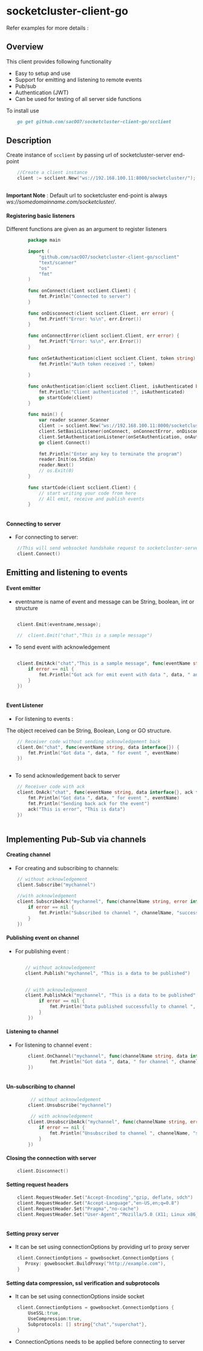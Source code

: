 # socketcluster-client-go
Refer examples for more details :
    
Overview
--------
This client provides following functionality

- Easy to setup and use
- Support for emitting and listening to remote events
- Pub/sub
- Authentication (JWT)
- Can be used for testing of all server side functions

To install use

```markdown
    go get github.com/sacOO7/socketcluster-client-go/scclient
```

Description
-----------
Create instance of `scclient` by passing url of socketcluster-server end-point 

```go
    //Create a client instance
    client := scclient.New("ws://192.168.100.11:8000/socketcluster/");
    
```
**Important Note** : Default url to socketcluster end-point is always *ws://somedomainname.com/socketcluster/*.

#### Registering basic listeners
 
Different functions are given as an argument to register listeners

```go
        package main
        
        import (
        	"github.com/sacOO7/socketcluster-client-go/scclient"
        	"text/scanner"
        	"os"
        	"fmt"
        )
        
        func onConnect(client scclient.Client) {
            fmt.Println("Connected to server")
        }
        
        func onDisconnect(client scclient.Client, err error) {
            fmt.Printf("Error: %s\n", err.Error())
        }
        
        func onConnectError(client scclient.Client, err error) {
            fmt.Printf("Error: %s\n", err.Error())
        }
        
        func onSetAuthentication(client scclient.Client, token string) {
            fmt.Println("Auth token received :", token)
        
        }
        
        func onAuthentication(client scclient.Client, isAuthenticated bool) {
            fmt.Println("Client authenticated :", isAuthenticated)
            go startCode(client)
        }  
            
        func main() {
        	var reader scanner.Scanner
        	client := scclient.New("ws://192.168.100.11:8000/socketcluster/");
        	client.SetBasicListener(onConnect, onConnectError, onDisconnect)
        	client.SetAuthenticationListener(onSetAuthentication, onAuthentication)
        	go client.Connect()
        
        	fmt.Println("Enter any key to terminate the program")
        	reader.Init(os.Stdin)
        	reader.Next()
        	// os.Exit(0)
        }
        
        func startCode(client scclient.Client) {
        	// start writing your code from here
        	// All emit, receive and publish events
        }
        
```

#### Connecting to server

- For connecting to server:

```go
    //This will send websocket handshake request to socketcluster-server
    client.Connect()
```

Emitting and listening to events
--------------------------------
#### Event emitter

- eventname is name of event and message can be String, boolean, int or structure

```go

    client.Emit(eventname,message);
        
    //  client.Emit("chat","This is a sample message")
```

- To send event with acknowledgement

```go

	client.EmitAck("chat","This is a sample message", func(eventName string, error interface{}, data interface{}) {
		if error == nil {
			fmt.Println("Got ack for emit event with data ", data, " and error ", error)
		}
	})
	
```

#### Event Listener

- For listening to events :

The object received can be String, Boolean, Long or GO structure.

```go
    // Receiver code without sending acknowledgement back
    client.On("chat", func(eventName string, data interface{}) {
		fmt.Println("Got data ", data, " for event ", eventName)
	})
    
```

- To send acknowledgement back to server

```go
    // Receiver code with ack
	client.OnAck("chat", func(eventName string, data interface{}, ack func(error interface{}, data interface{})) {
		fmt.Println("Got data ", data, " for event ", eventName)
		fmt.Println("Sending back ack for the event")
		ack("This is error", "This is data")
	}) 
        
```

Implementing Pub-Sub via channels
---------------------------------

#### Creating channel

- For creating and subscribing to channels:

```go
    // without acknowledgement
    client.Subscribe("mychannel")
    
    //with acknowledgement
    client.SubscribeAck("mychannel", func(channelName string, error interface{}, data interface{}) {
        if error == nil {
            fmt.Println("Subscribed to channel ", channelName, "successfully")
        }
    })
```


#### Publishing event on channel

- For publishing event :

```go

       // without acknowledgement
       client.Publish("mychannel", "This is a data to be published")

       
       // with acknowledgement
       client.PublishAck("mychannel", "This is a data to be published", func(channelName string, error interface{}, data interface{}) {
       		if error == nil {
       			fmt.Println("Data published successfully to channel ", channelName)
       		}
       	})
``` 
 
#### Listening to channel

- For listening to channel event :

```go
        client.OnChannel("mychannel", func(channelName string, data interface{}) {
        		fmt.Println("Got data ", data, " for channel ", channelName)
        })
    
``` 
     
#### Un-subscribing to channel

```go
         // without acknowledgement
        client.Unsubscribe("mychannel")
         
         // with acknowledgement
        client.UnsubscribeAck("mychannel", func(channelName string, error interface{}, data interface{}) {
            if error == nil {
                fmt.Println("Unsubscribed to channel ", channelName, "successfully")
            }
        })
```

#### Closing the connection with server
```go
    client.Disconnect()
```

#### Setting request headers
```go
	client.RequestHeader.Set("Accept-Encoding","gzip, deflate, sdch")
	client.RequestHeader.Set("Accept-Language","en-US,en;q=0.8")
	client.RequestHeader.Set("Pragma","no-cache")
	client.RequestHeader.Set("User-Agent","Mozilla/5.0 (X11; Linux x86_64) AppleWebKit/537.36 (KHTML, like Gecko) Chrome/49.0.2623.87 Safari/537.36")
	
```

#### Setting proxy server
- It can be set using connectionOptions by providing url to proxy server

```go
    client.ConnectionOptions = gowebsocket.ConnectionOptions {
       Proxy: gowebsocket.BuildProxy("http://example.com"),
    }
```

#### Setting data compression, ssl verification and subprotocols

- It can be set using connectionOptions inside socket 

```go
    client.ConnectionOptions = gowebsocket.ConnectionOptions {
        UseSSL:true,
        UseCompression:true,
        Subprotocols: [] string{"chat","superchat"},
    }
```

- ConnectionOptions needs to be applied before connecting to server